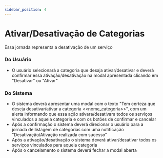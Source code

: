 ```yaml
---
sidebar_position: 4
---
```


# Ativar/Desativação de Categorias

Essa jornada representa a desativação de um serviço

### Do Usuário
- O usuário selecionará a categoria que desaja ativar/desativar e deverá confirmar essa ativação/desativação na modal apresentada clicando em "Desativar" ou "Ativar"

### Do Sistema
- O sistema deverá apresentar uma modal com o texto "Tem certeza que deseja desativar/ativar a categoria <<nome_categoria>>", com um alerta informando que essa ação ativara/desativara todos os serviços vinculados a aquela categoria e com os botões de confirmar e cancelar
- Após a confirmação o sistema deverá direcionar o usuário para a jornada de listagem de categorias com uma notificação "Desativação/Ativação realizada com sucesso"
- Após a ativação/desativação o sistema deverá ativar/desativar todos os serviços vinculados para aquela categoria
- Após o cancelamento o sistema deverá fechar a modal aberta
